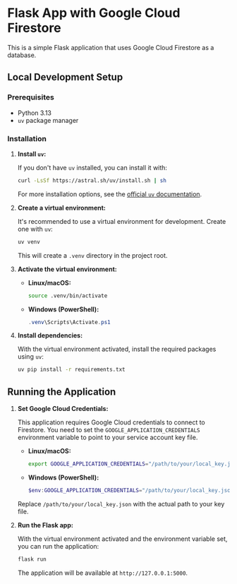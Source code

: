 # Flask App with Google Cloud Firestore

This is a simple Flask application that uses Google Cloud Firestore as a database.

## Local Development Setup

### Prerequisites

*   Python 3.13
*   `uv` package manager

### Installation

1.  **Install `uv`:**

    If you don't have `uv` installed, you can install it with:

    ```bash
    curl -LsSf https://astral.sh/uv/install.sh | sh
    ```

    For more installation options, see the [official `uv` documentation](https://docs.astral.sh/uv/getting-started/installation/).

2.  **Create a virtual environment:**

    It's recommended to use a virtual environment for development. Create one with `uv`:

    ```bash
    uv venv
    ```

    This will create a `.venv` directory in the project root.

3.  **Activate the virtual environment:**

    *   **Linux/macOS:**
        ```bash
        source .venv/bin/activate
        ```
    *   **Windows (PowerShell):**
        ```powershell
        .venv\Scripts\Activate.ps1
        ```

4.  **Install dependencies:**

    With the virtual environment activated, install the required packages using `uv`:

    ```bash
    uv pip install -r requirements.txt
    ```

## Running the Application

1.  **Set Google Cloud Credentials:**

    This application requires Google Cloud credentials to connect to Firestore. You need to set the `GOOGLE_APPLICATION_CREDENTIALS` environment variable to point to your service account key file.

    *   **Linux/macOS:**
        ```bash
        export GOOGLE_APPLICATION_CREDENTIALS="/path/to/your/local_key.json"
        ```

    *   **Windows (PowerShell):**
        ```powershell
        $env:GOOGLE_APPLICATION_CREDENTIALS="/path/to/your/local_key.json"
        ```

    Replace `/path/to/your/local_key.json` with the actual path to your key file.

2.  **Run the Flask app:**

    With the virtual environment activated and the environment variable set, you can run the application:

    ```bash
    flask run
    ```

    The application will be available at `http://127.0.0.1:5000`.
